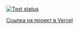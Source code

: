 
[![Test status](https://github.com/NoimanUsA/frontend-project-lvl3/workflows/Main/badge.svg)](https://github.com/NoimanUsA/frontend-project-lvl3/actions)



[Ссылка на проект в Vercel](https://rss-aggregator-lime.vercel.app)
